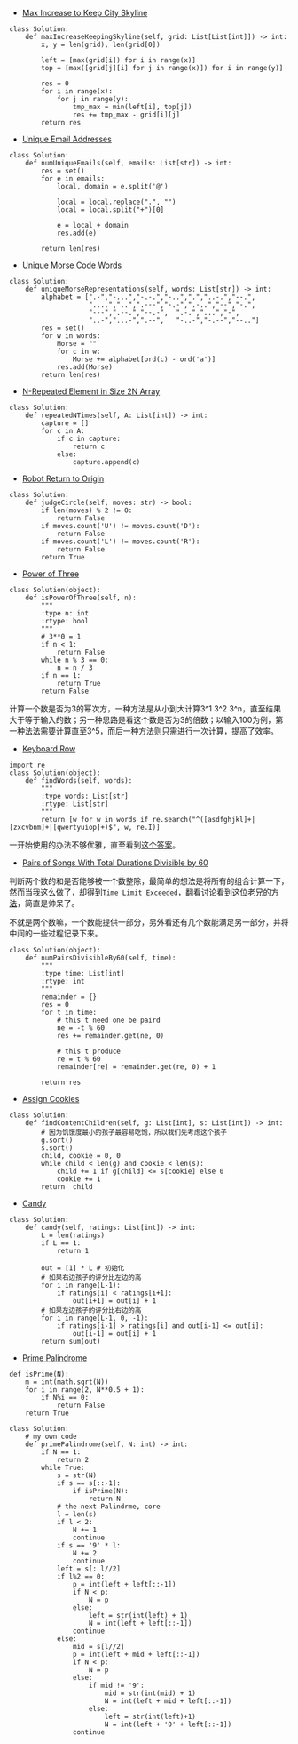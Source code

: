 - [Max Increase to Keep City Skyline](https://leetcode.com/problems/max-increase-to-keep-city-skyline/)

```
class Solution:
    def maxIncreaseKeepingSkyline(self, grid: List[List[int]]) -> int:
        x, y = len(grid), len(grid[0])

        left = [max(grid[i]) for i in range(x)]
        top = [max([grid[j][i] for j in range(x)]) for i in range(y)]

        res = 0
        for i in range(x):
            for j in range(y):
                tmp_max = min(left[i], top[j])
                res += tmp_max - grid[i][j]
        return res
```

- [Unique Email Addresses](https://leetcode.com/problems/unique-email-addresses/)

```
class Solution:
    def numUniqueEmails(self, emails: List[str]) -> int:
        res = set()
        for e in emails:
            local, domain = e.split('@')

            local = local.replace(".", "")
            local = local.split("+")[0]

            e = local + domain
            res.add(e)

        return len(res)
```

- [Unique Morse Code Words](https://leetcode.com/problems/unique-morse-code-words/)

```
class Solution:
    def uniqueMorseRepresentations(self, words: List[str]) -> int:
        alphabet = [".-","-...","-.-.","-..",".","..-.","--.",
                    "....","..",".---","-.-",".-..","--","-.",
                    "---",".--.","--.-",  ".-.","...","-",
                    "..-","...-",".--",   "-..-","-.--","--.."]
        res = set()
        for w in words:
            Morse = ""
            for c in w:
                Morse += alphabet[ord(c) - ord('a')]
            res.add(Morse)
        return len(res)
```

- [N-Repeated Element in Size 2N Array](https://leetcode.com/problems/n-repeated-element-in-size-2n-array/)

```
class Solution:
    def repeatedNTimes(self, A: List[int]) -> int:
        capture = []
        for c in A:
            if c in capture:
                return c
            else:
                capture.append(c)
```

- [Robot Return to Origin](https://leetcode.com/problems/robot-return-to-origin/)

```
class Solution:
    def judgeCircle(self, moves: str) -> bool:
        if len(moves) % 2 != 0:
            return False
        if moves.count('U') != moves.count('D'):
            return False
        if moves.count('L') != moves.count('R'):
            return False
        return True
```

- [Power of Three](https://leetcode.com/problems/power-of-three/)

```
class Solution(object):
    def isPowerOfThree(self, n):
        """
        :type n: int
        :rtype: bool
        """
        # 3**0 = 1
        if n < 1:
            return False
        while n % 3 == 0:
            n = n / 3
        if n == 1:
            return True
        return False
```

计算一个数是否为3的幂次方，一种方法是从小到大计算3^1 3^2 3^n，直至结果大于等于输入的数；另一种思路是看这个数是否为3的倍数；以输入100为例，第一种法法需要计算直至3^5，而后一种方法则只需进行一次计算，提高了效率。

- [Keyboard Row](https://leetcode.com/problems/keyboard-row/)

```
import re
class Solution(object):
    def findWords(self, words):
        """
        :type words: List[str]
        :rtype: List[str]
        """
        return [w for w in words if re.search("^([asdfghjkl]+|[zxcvbnm]+|[qwertyuiop]+)$", w, re.I)]
```

一开始使用的办法不够优雅，直至看到[这个答案](https://leetcode.com/problems/keyboard-row/discuss/259735/Python-one-liner-with-regex)。

- [Pairs of Songs With Total Durations Divisible by 60](https://leetcode.com/problems/pairs-of-songs-with-total-durations-divisible-by-60/)

判断两个数的和是否能够被一个数整除，最简单的想法是将所有的组合计算一下，然而当我这么做了，却得到`Time Limit Exceeded`，翻看讨论看到[这位老兄的方法](https://leetcode.com/problems/pairs-of-songs-with-total-durations-divisible-by-60/discuss/256738/JavaC%2B%2BPython-Two-Sum-with-K-60)，简直是帅呆了。

不就是两个数嘛，一个数能提供一部分，另外看还有几个数能满足另一部分，并将中间的一些过程记录下来。

```
class Solution(object):
    def numPairsDivisibleBy60(self, time):
        """
        :type time: List[int]
        :rtype: int
        """
        remainder = {}
        res = 0
        for t in time:
            # this t need one be paird
            ne = -t % 60
            res += remainder.get(ne, 0)

            # this t produce
            re = t % 60
            remainder[re] = remainder.get(re, 0) + 1

        return res
```

- [Assign Cookies](https://leetcode.com/problems/assign-cookies/)

```
class Solution:
    def findContentChildren(self, g: List[int], s: List[int]) -> int:
        # 因为饥饿度最小的孩子最容易吃饱，所以我们先考虑这个孩子
        g.sort()
        s.sort()
        child, cookie = 0, 0
        while child < len(g) and cookie < len(s):
            child += 1 if g[child] <= s[cookie] else 0
            cookie += 1
        return  child
```

- [Candy](https://leetcode.com/problems/candy/)

```
class Solution:
    def candy(self, ratings: List[int]) -> int:
        L = len(ratings)
        if L == 1:
            return 1

        out = [1] * L # 初始化
        # 如果右边孩子的评分比左边的高
        for i in range(L-1):
            if ratings[i] < ratings[i+1]:
                out[i+1] = out[i] + 1
        # 如果左边孩子的评分比右边的高
        for i in range(L-1, 0, -1):
            if ratings[i-1] > ratings[i] and out[i-1] <= out[i]:
                out[i-1] = out[i] + 1
        return sum(out)
```

- [Prime Palindrome](https://leetcode.com/problems/prime-palindrome/)

```
def isPrime(N):
    m = int(math.sqrt(N))
    for i in range(2, N**0.5 + 1):
        if N%i == 0:
            return False
    return True

class Solution:
    # my own code
    def primePalindrome(self, N: int) -> int:
        if N == 1:
            return 2
        while True:
            s = str(N)
            if s == s[::-1]:
                if isPrime(N):
                    return N
            # the next Palindrme, core
            l = len(s)
            if l < 2:
                N += 1
                continue
            if s == '9' * l:
                N += 2
                continue
            left = s[: l//2]
            if l%2 == 0:
                p = int(left + left[::-1])
                if N < p:
                    N = p
                else:
                    left = str(int(left) + 1)
                    N = int(left + left[::-1])
                continue
            else:
                mid = s[l//2]
                p = int(left + mid + left[::-1])
                if N < p:
                    N = p
                else:
                    if mid != '9':
                        mid = str(int(mid) + 1)
                        N = int(left + mid + left[::-1])
                    else:
                        left = str(int(left)+1)
                        N = int(left + '0' + left[::-1])
                continue
```
